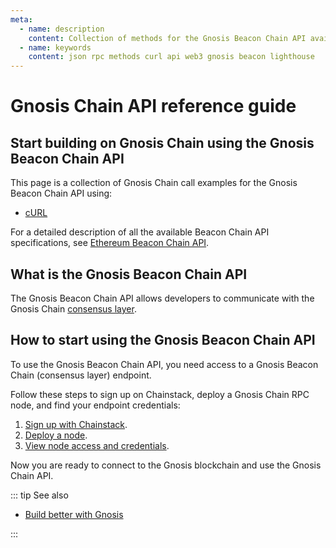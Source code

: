 ```yaml
---
meta:
  - name: description
    content: Collection of methods for the Gnosis Beacon Chain API available with examples in cURL.
  - name: keywords
    content: json rpc methods curl api web3 gnosis beacon lighthouse 
---
```


# Gnosis Chain API reference guide

## Start building on Gnosis Chain using the Gnosis Beacon Chain API

This page is a collection of Gnosis Chain call examples for the Gnosis Beacon Chain API using:

* [cURL](https://curl.se/)

For a detailed description of all the available Beacon Chain API specifications, see [Ethereum Beacon Chain API](https://ethereum.github.io/beacon-APIs/).

## What is the Gnosis Beacon Chain API

The Gnosis Beacon Chain API allows developers to communicate with the Gnosis Chain [consensus layer](https://beacon.gnosischain.com/).

## How to start using the Gnosis Beacon Chain API

To use the Gnosis Beacon Chain API, you need access to a Gnosis Beacon Chain (consensus layer) endpoint.

Follow these steps to sign up on Chainstack, deploy a Gnosis Chain RPC node, and find your endpoint credentials:

1. <a href="https://console.chainstack.com/user/account/create" target="_blank">Sign up with Chainstack</a>.
1. [Deploy a node](/platform/join-a-public-network#join-an-ethereum-network).
1. [View node access and credentials](/platform/view-node-access-and-credentials).

Now you are ready to connect to the Gnosis blockchain and use the Gnosis Chain API.

::: tip See also

* <a href="https://chainstack.com/build-better-with-gnosis/" target="_blank">Build better with Gnosis</a>

:::
